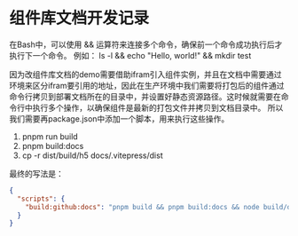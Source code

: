 # 组件库文档开发记录

在Bash中，可以使用 && 运算符来连接多个命令，确保前一个命令成功执行后才执行下一个命令。
例如： ls -l && echo "Hello, world!" && mkdir test

因为改组件库文档的demo需要借助ifram引入组件实例，并且在文档中需要通过环境来区分ifram要引用的地址，因此在生产环境中我们需要将打包后的组件通过命令行拷贝到部署文档所在的目录中，并设置好静态资源路径。这时候就需要在命令行中执行多个操作，以确保组件是最新的打包文件并拷贝到文档目录中。
所以我们需要再package.json中添加一个脚本，用来执行这些操作。

1. pnpm run build
2. pnpm build:docs
3. cp -r dist/build/h5 docs/.vitepress/dist

最终的写法是：

```json
{
  "scripts": {
    "build:github:docs": "pnpm build && pnpm build:docs && node build/demoCopy.js"
  }
}
```
